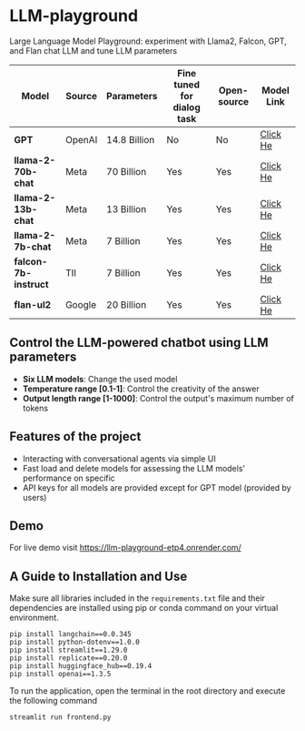 # LLM-playground
Large Language Model Playground: experiment with Llama2, Falcon, GPT, and Flan chat LLM and tune LLM parameters

| **Model**              | **Source** | **Parameters** | **Fine tuned for dialog task** | **Open-source** | **Model Link**                                         |
|------------------------|------------|----------------|--------------------------------|-----------------|--------------------------------------------------|
| **GPT**                | OpenAI     | 14.8 Billion   | No                             | No              | [Click He](https://openai.com/pricing)                     |
| **llama-2-70b-chat**   | Meta       | 70 Billion     | Yes                            | Yes             | [Click He](https://replicate.com/meta/llama-2-70b-chat)      |
| **llama-2-13b-chat**   | Meta       | 13 Billion     | Yes                            | Yes             | [Click He](https://replicate.com/meta/llama-2-13b-chat)      |
| **llama-2-7b-chat**    | Meta       | 7 Billion      | Yes                            | Yes             | [Click He](https://replicate.com/meta/llama-2-7b-chat)       |
| **falcon-7b-instruct** | TII        | 7 Billion      | Yes                            | Yes             | [Click He](https://huggingface.co/tiiuae/falcon-7b-instruct) |
| **flan-ul2**           | Google     | 20 Billion     | Yes                            | Yes             | [Click He](https://huggingface.co/google/flan-ul2)           |


## Control the LLM-powered chatbot using LLM parameters
- **Six LLM models**: Change the used model
- **Temperature range [0.1-1]**: Control the creativity of the answer 
- **Output length range [1-1000]**: Control the output's maximum number of tokens

## Features of the project
- Interacting with conversational agents via simple UI
- Fast load and delete models for assessing the LLM models' performance on specific
- API keys for all models are provided except for GPT model (provided by users)
## Demo
For live demo visit https://llm-playground-etp4.onrender.com/

## A Guide to Installation and Use
Make sure all libraries included in the ``requirements.txt`` file and their dependencies are installed using pip or conda command on your virtual environment.
```
pip install langchain==0.0.345
pip install python-dotenv==1.0.0
pip install streamlit==1.29.0
pip install replicate==0.20.0
pip install huggingface_hub==0.19.4
pip install openai==1.3.5
```
To run the application, open the terminal in the root directory and execute the following command
```
streamlit run frontend.py 
```


